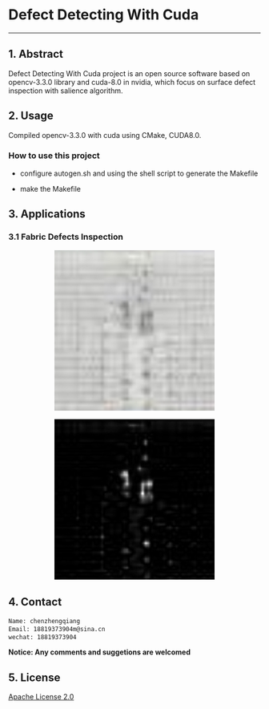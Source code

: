 # Defect Detecting With Cuda
---

## 1. Abstract

Defect Detecting With Cuda project is an open source software  based on opencv-3.3.0 library and cuda-8.0 in nvidia, 
which focus on surface defect inspection with salience algorithm.  


## 2. Usage

Compiled opencv-3.3.0 with cuda using CMake, CUDA8.0.

### How to use this project

- configure autogen.sh and using the shell script to generate the Makefile

- make the Makefile


## 3. Applications

### 3.1 Fabric Defects Inspection
<p align="center">
  <img width="320" height="320" src="./docs/imgs/sample.jpg">
</p>

<p align="center">
  <img width="320" height="320" src="./docs/imgs/saliency.jpg">
</p>

## 4. Contact
    Name: chenzhengqiang
    Email: 18819373904m@sina.cn
    wechat: 18819373904

**Notice:  Any comments and suggetions are welcomed**

## 5. License
[Apache License 2.0](./LICENSE)
